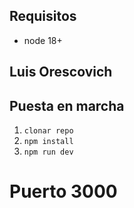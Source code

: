 ## Requisitos

- node 18+

## Luis Orescovich

## Puesta en marcha

1. `clonar repo`
2. `npm install`
3. `npm run dev`

# Puerto 3000
